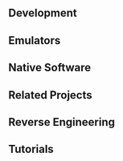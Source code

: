 ## Development


## Emulators


## Native Software


## Related Projects


## Reverse Engineering


## Tutorials

